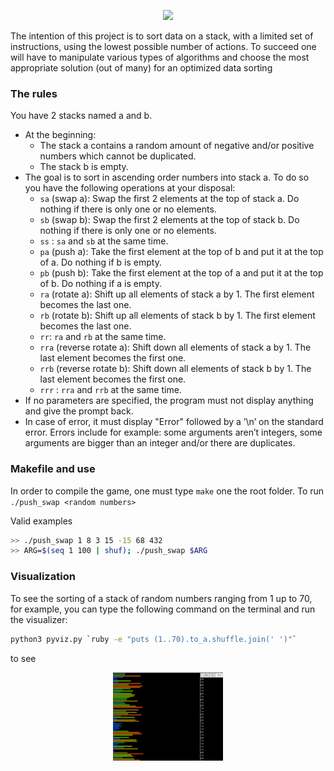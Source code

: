 <p align="center"><img src="https://game.42sp.org.br/static/assets/achievements/push_swape.png"> </p>

The intention of this project is to sort data on a stack, with a limited set of instructions, using the lowest possible number of actions. To succeed one will have to manipulate various types of algorithms and choose the most appropriate solution (out of many) for an optimized data sorting

### The rules
You have 2 stacks named a and b.
- At the beginning:
  - The stack a contains a random amount of negative and/or positive numbers which cannot be duplicated.
  - The stack b is empty.
- The goal is to sort in ascending order numbers into stack a. To do so you have the following operations at your disposal:
  - `sa` (swap a): Swap the first 2 elements at the top of stack a. Do nothing if there is only one or no elements.
  - `sb` (swap b): Swap the first 2 elements at the top of stack b. Do nothing if there is only one or no elements.
  - `ss` : `sa` and `sb` at the same time.
  - `pa` (push a): Take the first element at the top of b and put it at the top of a. Do nothing if b is empty.
  - `pb` (push b): Take the first element at the top of a and put it at the top of b. Do nothing if a is empty.
  - `ra` (rotate a): Shift up all elements of stack a by 1. The first element becomes the last one.
  - `rb` (rotate b): Shift up all elements of stack b by 1. The first element becomes the last one.
  - `rr`: `ra` and `rb` at the same time.
  - `rra` (reverse rotate a): Shift down all elements of stack a by 1. The last element becomes the first one.
  - `rrb` (reverse rotate b): Shift down all elements of stack b by 1. The last element becomes the first one.
  - `rrr` : `rra` and `rrb` at the same time.
- If no parameters are specified, the program must not display anything and give the prompt back.
- In case of error, it must display "Error" followed by a ’\n’ on the standard error. Errors include for example: some arguments aren’t integers, some arguments are bigger than an integer and/or there are duplicates.

### Makefile and use

In order to compile the game, one must type `make` one the root folder. To run `./push_swap <random numbers>` 

Valid examples
```bash
>> ./push_swap 1 8 3 15 -15 68 432
>> ARG=$(seq 1 100 | shuf); ./push_swap $ARG 
```

### Visualization
To see the sorting of a stack of random numbers ranging from 1 up to 70, for example, you can type the following command on the terminal and run the visualizer:
```bash
python3 pyviz.py `ruby -e "puts (1..70).to_a.shuffle.join(' ')"`
```
to see 
<p align="center"><img align="middle" src="https://raw.githubusercontent.com/mmuriloj/push_swap/main/visualization/push_swap_viz.gif" width=35% height=65% /></p>
